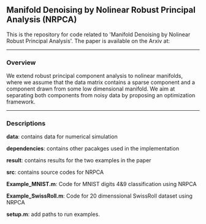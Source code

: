 ## Manifold Denoising by Nolinear Robust Principal Analysis (NRPCA)

This is the repository for code related to 'Manifold Denoising by Nolinear Robust Principal Analysis'. The paper is available on the Arxiv at: 

***

### Overview
We extend robust principal component analysis to nolinear manifolds, where we assume that the data matrix contains a sparse component and a component drawn from some low dimensional manifold. We aim at separating both components from noisy data by proposing an optimization framework.

***

### Descriptions
**data**: contains data for numerical simulation

**dependencies**: contains other pacakges used in the implementation

**result**: contains results for the two examples in the paper

**src**: contains source codes for NRPCA

**Example_MNIST.m**: Code for MNIST digits 4&9 classification using NRPCA

**Example_SwissRoll.m**: Code for 20 dimenssional SwissRoll dataset using NRPCA

**setup.m**: add paths to run examples.


